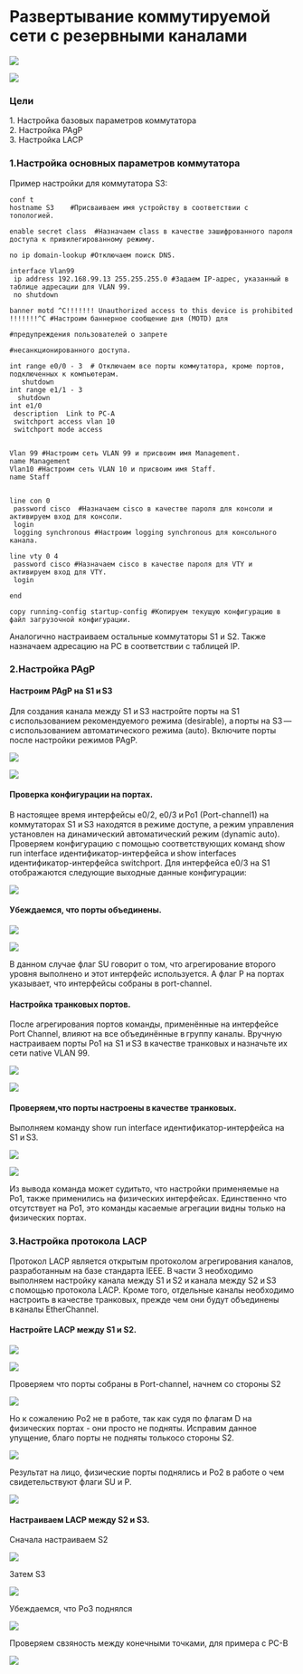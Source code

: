 <h1>Развертывание коммутируемой сети с резервными каналами</h1>

![](https://github.com/rayakhin/OTUS_Neteng/blob/master/Homework/HW_3/HW_31/TOPO_31.PNG)

![](https://github.com/rayakhin/OTUS_Neteng/blob/master/Homework/HW_3/HW_31/IP_TABLE_31.PNG)

<h3>Цели</h3>
 1. Настройка базовых параметров коммутатора</br>  
 2. Настройка PAgP </br>  
 3. Настройка LACP </br>
 
 
<h3>1.Настройка основных параметров коммутатора </h3>
Пример настройки для коммутатора S3:

```
conf t
hostname S3    #Присваиваем имя устройству в соответствии с топологией.    

enable secret class  #Назначаем class в качестве зашифрованного пароля доступа к привилегированному режиму.

no ip domain-lookup #Отключаем поиск DNS.
         
interface Vlan99   
 ip address 192.168.99.13 255.255.255.0 #Задаем IP-адрес, указанный в таблице адресации для VLAN 99.
 no shutdown

banner motd ^C!!!!!!! Unauthorized access to this device is prohibited !!!!!!!^C #Настроим баннерное сообщение дня (MOTD) для
                                                                                 #предупреждения пользователей о запрете
                                                                                 #несанкционированного доступа.
																				 
int range e0/0 - 3  # Отключаем все порты коммутатора, кроме портов, подключенных к компьютерам.
   shutdown
int range e1/1 - 3
  shutdown
int e1/0
 description  Link to PC-A
 switchport access vlan 10
 switchport mode access
 
 
Vlan 99 #Настроим сеть VLAN 99 и присвоим имя Management.
name Management
Vlan10 #Настроим сеть VLAN 10 и присвоим имя Staff.
name Staff   
  

line con 0            
 password cisco  #Назначаем cisco в качестве пароля для консоли и активируем вход для консоли.
 login
 logging synchronous #Настроим logging synchronous для консольного канала.

line vty 0 4  
 password cisco #Назначаем cisco в качестве пароля для VTY и активируем вход для VTY.
 login

end

copy running-config startup-config #Копируем текущую конфигурацию в файл загрузочной конфигурации.

```

Аналогично настраиваем остальные коммутаторы S1 и S2. Также назначаем адресацию на PC в
соответствии с таблицей IP.

<h3>2.Настройка PAgP </h3>

<h4>Настроим PAgP на S1 и S3</h4>

Для создания канала между S1 и S3 настройте порты на S1 с использованием рекомендуемого режима (desirable), а порты на S3 — с использованием автоматического режима (auto). Включите порты после настройки режимов PAgP.

![](https://github.com/rayakhin/OTUS_Neteng/blob/master/Homework/HW_3/HW_31/S1_PAgP.PNG)

![](https://github.com/rayakhin/OTUS_Neteng/blob/master/Homework/HW_3/HW_31/S3_PAgP.PNG)

<h4>Проверка конфигурации на портах.</h4> 
В настоящее время интерфейсы e0/2, e0/3 и Po1 (Port-channel1) на коммутаторах S1 и S3 находятся в режиме доступе, а режим управления установлен на динамический автоматический режим (dynamic auto). Проверяем конфигурацию с помощью соответствующих команд show run interface идентификатор-интерфейса и show interfaces идентификатор-интерфейса switchport. Для интерфейса e0/3 на S1 отображаются следующие выходные данные конфигурации:

![](https://github.com/rayakhin/OTUS_Neteng/blob/master/Homework/HW_3/HW_31/S1_int_config.PNG)


<h4>Убеждаемся, что порты объединены.</h4>

![](https://github.com/rayakhin/OTUS_Neteng/blob/master/Homework/HW_3/HW_31/S1_Sum.PNG)

![](https://github.com/rayakhin/OTUS_Neteng/blob/master/Homework/HW_3/HW_31/S3_Sum.PNG)


В данном случае флаг SU говорит о том, что  агрегирование второго уровня выполнено и  этот интерфейс используется. А флаг P на портах указывает, что интерфейсы  собраны в port-channel.

<h4>Настройка транковых портов.</h4>
После агрегирования портов команды, применённые на интерфейсе Port Channel, влияют на все объединённые в группу каналы. Вручную настраиваем порты Po1 на S1 и S3 в качестве транковых и назначьте их сети native VLAN 99.

![](https://github.com/rayakhin/OTUS_Neteng/blob/master/Homework/HW_3/HW_31/Trunk_S1.PNG)

![](https://github.com/rayakhin/OTUS_Neteng/blob/master/Homework/HW_3/HW_31/Trunk_S3.PNG)

<h4>Проверяем,что порты настроены в качестве транковых.</h4>

Выполняем команду show run interface идентификатор-интерфейса на S1 и S3.

![](https://github.com/rayakhin/OTUS_Neteng/blob/master/Homework/HW_3/HW_31/Check_Trunk_S1.PNG)

![](https://github.com/rayakhin/OTUS_Neteng/blob/master/Homework/HW_3/HW_31/Check_Trunk_S3.PNG)

Из вывода команда может судитьто, что настройки применяемые на Po1, также применились на физических интерфейсах.
Единственно что отсутствует на Po1, это команды касаемые агрегации видны только на физических портах. 

<h3>3.Настройка протокола LACP</h3> 

Протокол LACP является открытым протоколом агрегирования каналов, разработанным на базе стандарта IEEE. В части 3 необходимо выполняем настройку канала между S1 и S2 и канала между S2 и S3 с помощью протокола LACP. Кроме того, отдельные каналы необходимо настроить в качестве транковых, прежде чем они будут объединены в каналы EtherChannel.

<h4>Настройте LACP между S1 и S2.</h4>

![](https://github.com/rayakhin/OTUS_Neteng/blob/master/Homework/HW_3/HW_31/LACP_S1.PNG)

![](https://github.com/rayakhin/OTUS_Neteng/blob/master/Homework/HW_3/HW_31/LACP_S2.PNG)

Проверяем что порты собраны в Port-channel, начнем со стороны S2

![](https://github.com/rayakhin/OTUS_Neteng/blob/master/Homework/HW_3/HW_31/Fail_S2.PNG)


Но к сожалению Po2 не в работе, так как судя по флагам D на физических портах - они просто не подняты.
Исправим данное упущение, благо порты не подняты толькосо стороны S2.

![](https://github.com/rayakhin/OTUS_Neteng/blob/master/Homework/HW_3/HW_31/UP_S2.PNG)

Результат на лицо, физические порты поднялись и Po2 в работе о чем свидетельствуют флаги SU и P.

![](https://github.com/rayakhin/OTUS_Neteng/blob/master/Homework/HW_3/HW_31/LACP_Sum_S2.PNG)



<h4>Настраиваем LACP между S2 и S3.</h4>
Сначала настраиваем S2

![](https://github.com/rayakhin/OTUS_Neteng/blob/master/Homework/HW_3/HW_31/LACP_S2-3.PNG)

Затем S3

![](https://github.com/rayakhin/OTUS_Neteng/blob/master/Homework/HW_3/HW_31/LACP_S3-2.PNG)

Убеждаемся, что Po3 поднялся 

![](https://github.com/rayakhin/OTUS_Neteng/blob/master/Homework/HW_3/HW_31/Po3_S2.PNG)

Проверяем свзяность между конечными точками, для примера с PC-B

![](https://github.com/rayakhin/OTUS_Neteng/blob/master/Homework/HW_3/HW_31/PING_PC.PNG)










